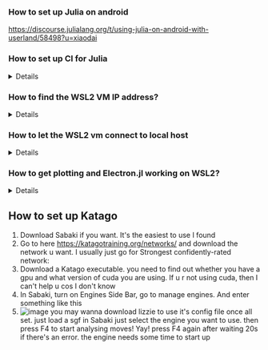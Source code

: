 ### How to set up Julia on android

https://discourse.julialang.org/t/using-julia-on-android-with-userland/58498?u=xiaodai

### How to set up CI for Julia

<details>
From @oxinabox

The TravisCI docs are basically correct
These three steps: https://docs.travis-ci.com/user/tutorial/#to-get-started-with-travis-ci-using-github
but not using the ruby example.

TravisCI’s specific stuff is in https://docs.travis-ci.com/user/languages/julia/
though rather than the extremely minimal `.travis.yml` from that most people use something like
https://github.com/JuliaLang/Example.jl/blob/master/.travis.yml
But if you don’t have docs and don’t want coverage then just the stuff from the Travis docs are fine
i.e.
```yaml
language: julia
os:
  - osx
  - linux
julia:
  - 1.0  # LTS
  - 1  # Stable
  - nightly
```
</details>

### How to find the WSL2 VM IP address?
<details>
  
`ip addr | grep eth0` then look for value under `inet`

See https://docs.microsoft.com/en-us/windows/wsl/compare-versions
</details>

### How to let the WSL2 vm connect to local host
<details>
  
**To add**
`netsh interface portproxy add v4tov4 listenport=8081 listenaddress=0.0.0.0 connectport=8081 connectaddress=172.27.216.79`

**to delete**
`netsh interface portproxy add v4tov4 listenport=8081 listenaddress=0.0.0.0 connectport=8081 connectaddress=172.27.216.79`
</details>

### How to get plotting and Electron.jl working on WSL2?
<details>

Check this https://github.com/microsoft/WSL/issues/2855

It says
```
WSL runs OpenGL alright, but it is not a supported scenario. You didn't follow the issue template, but in general from a clean Ubuntu install from the store do:

$ sudo apt install ubuntu-desktop mesa-utils
$ export DISPLAY=localhost:0
$ glxgears
On the Windows side, install VcXsrv, choose multiple windows, display 0, start no client, disable native opengl (sic). The hang out for this stuff is generally #637, but if you have a specific scenario I'll hold this open for a bit. It might be your scenario works. It might not.
```
</details>


## How to set up Katago

1. Download Sabaki if you want. It's the easiest to use I found
2. Go to here https://katagotraining.org/networks/ and download the network u want. I usually just go for Strongest confidently-rated network:
3. Download a Katago executable. you need to find out whether you have a gpu and what version of cuda you are using. If u r not using cuda, then I can't help u cos I don't know
4. In Sabaki, turn on Engines Side Bar, go to manage engines. And enter something like this
5. ![image](https://user-images.githubusercontent.com/4497189/117558684-c4648c80-b0c2-11eb-982d-040426b21c0e.png)
you may wanna download lizzie to use it's config file
once all set. just load a sgf in Sabaki just select the engine you want to use. then press F4 to start analysing moves! Yay!
press F4 again after waiting 20s if there's an error. the engine needs some time to start up
